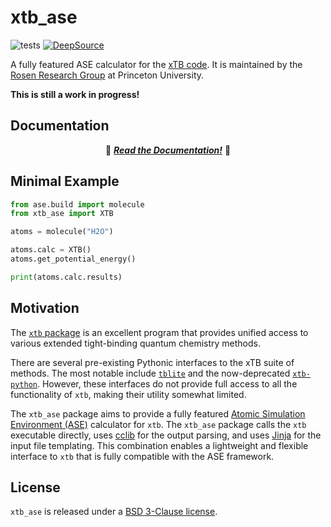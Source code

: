 # xtb_ase

![tests](https://github.com/quantum-accelerators/xtb_ase/actions/workflows/tests.yaml/badge.svg)
[![DeepSource](https://app.deepsource.com/gh/Quantum-Accelerators/xtb_ase.svg/?label=active+issues&show_trend=false&token=Gi9aDc7Mwq1l-tm5HOYETbEt)](https://app.deepsource.com/gh/Quantum-Accelerators/xtb_ase/)

A fully featured ASE calculator for the [xTB code](https://xtb-docs.readthedocs.io/en/latest/). It is maintained by the [Rosen Research Group](https://rosen.cbe.princeton.edu/) at Princeton University.

**This is still a work in progress!**

## Documentation

<p align="center">
  📖 <a href="https://quantum-accelerators.github.io/xtb_ase/"><b><i>Read the Documentation!</i></b></a> 📖
</p>

## Minimal Example

```python
from ase.build import molecule
from xtb_ase import XTB

atoms = molecule("H2O")

atoms.calc = XTB()
atoms.get_potential_energy()

print(atoms.calc.results)
```

## Motivation

The [`xtb` package](https://github.com/grimme-lab/xtb) is an excellent program that provides unified access to various extended tight-binding quantum chemistry methods.

There are several pre-existing Pythonic interfaces to the xTB suite of methods. The most notable include [`tblite`](https://github.com/tblite/tblite) and the now-deprecated [`xtb-python`](https://github.com/grimme-lab/xtb-python). However, these interfaces do not provide full access to all the functionality of `xtb`, making their utility somewhat limited.

The `xtb_ase` package aims to provide a fully featured [Atomic Simulation Environment (ASE)](https://gitlab.com/ase/ase) calculator for `xtb`. The `xtb_ase` package calls the `xtb` executable directly, uses [cclib](https://github.com/cclib/cclib) for the output parsing, and uses [Jinja](https://github.com/pallets/jinja) for the input file templating. This combination enables a lightweight and flexible interface to `xtb` that is fully compatible with the ASE framework.

## License

`xtb_ase` is released under a [BSD 3-Clause license](https://github.com/quantum-accelerators/xtb_ase/blob/main/LICENSE.md).
